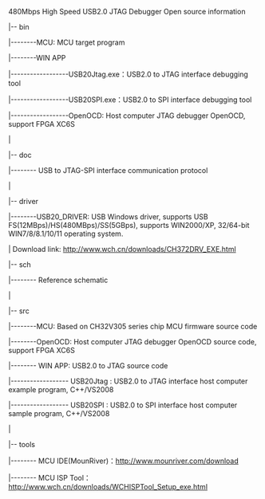 480Mbps High Speed USB2.0 JTAG Debugger   Open source information

  |-- bin
  
  |--------MCU: MCU target program
  
  |--------WIN APP
  
  |------------------USB20Jtag.exe：USB2.0 to JTAG interface debugging tool
  
  |------------------USB20SPI.exe：USB2.0 to SPI interface debugging tool
  
  |------------------OpenOCD: Host computer JTAG debugger OpenOCD, support FPGA XC6S
  
  |
  
  |-- doc
  
  |-------- USB to JTAG-SPI interface communication protocol
  
  |
  
  |-- driver
  
  |--------USB20_DRIVER: USB Windows driver, supports USB FS(12MBps)/HS(480MBps)/SS(5GBps), supports WIN2000/XP, 32/64-bit WIN7/8/8.1/10/11 operating system.
  
  |                                  Download link: http://www.wch.cn/downloads/CH372DRV_EXE.html
  
  |-- sch   
  
  |-------- Reference schematic
  
  |   
  
  |-- src
  
  |--------MCU: Based on CH32V305 series chip MCU firmware source code
  
  |--------OpenOCD: Host computer JTAG debugger OpenOCD source code, support FPGA XC6S
  
  |-------- WIN APP: USB2.0 to JTAG source code
  
  |------------------ USB20Jtag : USB2.0 to JTAG interface host computer example program, C++/VS2008
  
  |------------------ USB20SPI  : USB2.0 to SPI interface host computer sample program, C++/VS2008
  
  |
  
  |-- tools
  
  |-------- MCU IDE(MounRiver)：http://www.mounriver.com/download
  
  |-------- MCU ISP Tool：http://www.wch.cn/downloads/WCHISPTool_Setup_exe.html

  
